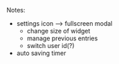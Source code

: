 Notes:

- settings icon --> fullscreen modal
  - change size of widget
  - manage previous entries
  - switch user id(?)
- auto saving timer
